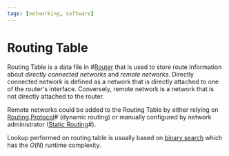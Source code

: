 ```yaml
---
tags: [networking, software]
---
```


# Routing Table

Routing Table is a data file in #[Router](202207061800.md) that is used to store
route information about *directly connected networks* and *remote networks*.
Directly connected network is defined as a network that is directly attached to
one of the router's interface. Conversely, remote network is a network that is
not directly attached to the router.

Remote networks could be added to the Routing Table by either relying on
[Routing Protocol](202207061815.md)# (dynamic routing) or manually configured by
network administrator ([Static Routing](202211051028.md)#).

Lookup performed on routing table is usually based on [binary search](202112121746.md)
which has the $O(N)$ runtime complexity.
